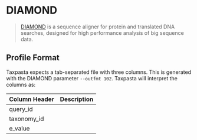 # DIAMOND

> [DIAMOND](https://github.com/bbuchfink/diamond) is a sequence aligner for protein and translated DNA searches, designed for high performance analysis of big sequence data.

## Profile Format

Taxpasta expects a tab-separated file with three columns. This is generated with the DIAMOND parameter `--outfmt 102`. Taxpasta will interpret the columns as:

| Column Header | Description |
|---------------|-------------|
| query_id      |             |
| taxonomy_id   |             |
| e_value       |             |
